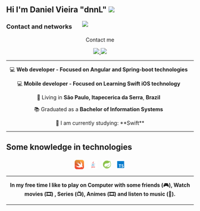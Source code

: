 <h2>Hi I'm Daniel Vieira "dnnL" <img src="https://media.giphy.com/media/12oufCB0MyZ1Go/giphy.gif" width="50"></h2>

<img align='right' src="https://media.giphy.com/media/M9gbBd9nbDrOTu1Mqx/giphy.gif" width="300">

### Contact and networks
<p align="center">
  Contact me
</p>

<p align="center">
  <a
    href="mailto:contato@danielvieira.com" 
    alt="Gmail"
    target="_blank"
  >
    <img src="https://img.shields.io/badge/-Gmail-red?style=flat&logo=Gmail&logoColor=white" />
    
  </a>
   <a
    href="https://linkedin.danielvieira.dev" 
    alt="LinkedIn"
    target="_blank"
  >
    <img src="https://img.shields.io/badge/-Linkedin-blue?style=flat&logo=Linkedin&logoColor=white" />
  </a>
  
</p>

---

<p align="center">
  💻 <b>Web developer - Focused on Angular and Spring-boot technologies </b> &nbsp;
</p>
<p align="center">
  💻 <b>Mobile developer - Focused on Learning Swift iOS technology </b> &nbsp;
</p>


<p align="center">
  📌 Living in <b>São Paulo, Itapecerica da Serra</b>, <b>Brazil</b> &nbsp;
</p>

<p align="center">
  📚 Graduated as a <b>Bachelor of Information Systems</b> &nbsp;
</p>

<p align="center">
  🌱 I am currently studying: **Swift**
</p>

---

## Some knowledge in technologies

<div align="center">
<img alt="swift" src=".github/Swift.png" width="5%" style="vertical-align:top; margin:4px">
<img alt="java" src=".github/Java.jpg" width="5%" style="vertical-align:top; margin:4px">
<img alt="spring-boot" src=".github/SpringBoot.png" width="5%" style="vertical-align:top; margin:4px">
<img alt="typescript" src=".github/Typescript.svg" width="5%" style="vertical-align:top; margin:4px">
</div>

---

<p align="center"> <b> In my free time I like to play on Computer with some friends (🎮), Watch movies (🎞️) , Series (📺), Animes (🎞️) and listen to music (🎵).</b></p>

---

